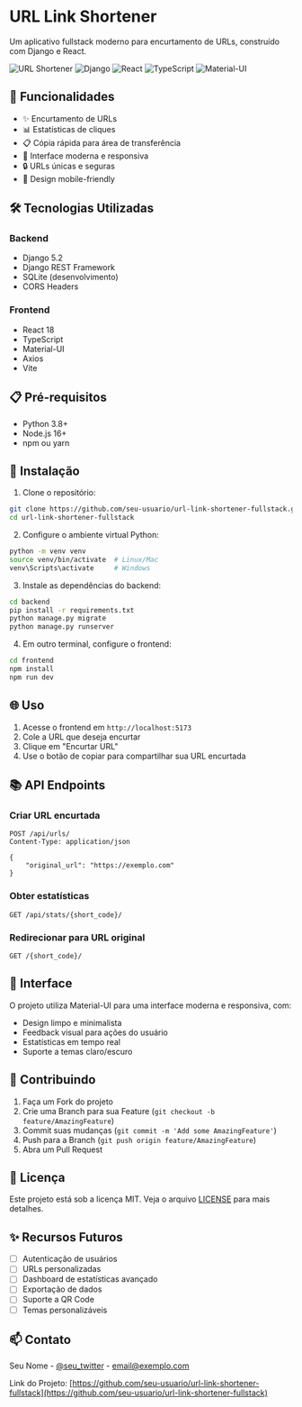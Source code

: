 # URL Link Shortener

Um aplicativo fullstack moderno para encurtamento de URLs, construído com Django e React.

![URL Shortener](https://img.shields.io/badge/URL-Shortener-blue)
![Django](https://img.shields.io/badge/Django-5.2-green)
![React](https://img.shields.io/badge/React-18-blue)
![TypeScript](https://img.shields.io/badge/TypeScript-5.0-blue)
![Material-UI](https://img.shields.io/badge/Material--UI-5.0-purple)

## 🚀 Funcionalidades

- ✨ Encurtamento de URLs
- 📊 Estatísticas de cliques
- 📋 Cópia rápida para área de transferência
- 🎨 Interface moderna e responsiva
- 🔒 URLs únicas e seguras
- 📱 Design mobile-friendly

## 🛠️ Tecnologias Utilizadas

### Backend
- Django 5.2
- Django REST Framework
- SQLite (desenvolvimento)
- CORS Headers

### Frontend
- React 18
- TypeScript
- Material-UI
- Axios
- Vite

## 📋 Pré-requisitos

- Python 3.8+
- Node.js 16+
- npm ou yarn

## 🔧 Instalação

1. Clone o repositório:
```bash
git clone https://github.com/seu-usuario/url-link-shortener-fullstack.git
cd url-link-shortener-fullstack
```

2. Configure o ambiente virtual Python:
```bash
python -m venv venv
source venv/bin/activate  # Linux/Mac
venv\Scripts\activate     # Windows
```

3. Instale as dependências do backend:
```bash
cd backend
pip install -r requirements.txt
python manage.py migrate
python manage.py runserver
```

4. Em outro terminal, configure o frontend:
```bash
cd frontend
npm install
npm run dev
```

## 🌐 Uso

1. Acesse o frontend em `http://localhost:5173`
2. Cole a URL que deseja encurtar
3. Clique em "Encurtar URL"
4. Use o botão de copiar para compartilhar sua URL encurtada

## 📚 API Endpoints

### Criar URL encurtada
```http
POST /api/urls/
Content-Type: application/json

{
    "original_url": "https://exemplo.com"
}
```

### Obter estatísticas
```http
GET /api/stats/{short_code}/
```

### Redirecionar para URL original
```http
GET /{short_code}/
```

## 🎨 Interface

O projeto utiliza Material-UI para uma interface moderna e responsiva, com:
- Design limpo e minimalista
- Feedback visual para ações do usuário
- Estatísticas em tempo real
- Suporte a temas claro/escuro

## 🤝 Contribuindo

1. Faça um Fork do projeto
2. Crie uma Branch para sua Feature (`git checkout -b feature/AmazingFeature`)
3. Commit suas mudanças (`git commit -m 'Add some AmazingFeature'`)
4. Push para a Branch (`git push origin feature/AmazingFeature`)
5. Abra um Pull Request

## 📝 Licença

Este projeto está sob a licença MIT. Veja o arquivo [LICENSE](LICENSE) para mais detalhes.

## ✨ Recursos Futuros

- [ ] Autenticação de usuários
- [ ] URLs personalizadas
- [ ] Dashboard de estatísticas avançado
- [ ] Exportação de dados
- [ ] Suporte a QR Code
- [ ] Temas personalizáveis

## 📫 Contato

Seu Nome - [@seu_twitter](https://twitter.com/seu_twitter) - email@exemplo.com

Link do Projeto: [https://github.com/seu-usuario/url-link-shortener-fullstack](https://github.com/seu-usuario/url-link-shortener-fullstack)